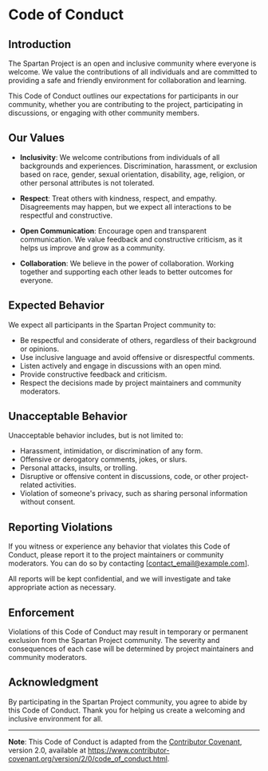 # Code of Conduct

## Introduction

The Spartan Project is an open and inclusive community where everyone is welcome. We value the contributions of all individuals and are committed to providing a safe and friendly environment for collaboration and learning.

This Code of Conduct outlines our expectations for participants in our community, whether you are contributing to the project, participating in discussions, or engaging with other community members.

## Our Values

- **Inclusivity**: We welcome contributions from individuals of all backgrounds and experiences. Discrimination, harassment, or exclusion based on race, gender, sexual orientation, disability, age, religion, or other personal attributes is not tolerated.

- **Respect**: Treat others with kindness, respect, and empathy. Disagreements may happen, but we expect all interactions to be respectful and constructive.

- **Open Communication**: Encourage open and transparent communication. We value feedback and constructive criticism, as it helps us improve and grow as a community.

- **Collaboration**: We believe in the power of collaboration. Working together and supporting each other leads to better outcomes for everyone.

## Expected Behavior

We expect all participants in the Spartan Project community to:

- Be respectful and considerate of others, regardless of their background or opinions.
- Use inclusive language and avoid offensive or disrespectful comments.
- Listen actively and engage in discussions with an open mind.
- Provide constructive feedback and criticism.
- Respect the decisions made by project maintainers and community moderators.

## Unacceptable Behavior

Unacceptable behavior includes, but is not limited to:

- Harassment, intimidation, or discrimination of any form.
- Offensive or derogatory comments, jokes, or slurs.
- Personal attacks, insults, or trolling.
- Disruptive or offensive content in discussions, code, or other project-related activities.
- Violation of someone's privacy, such as sharing personal information without consent.

## Reporting Violations

If you witness or experience any behavior that violates this Code of Conduct, please report it to the project maintainers or community moderators. You can do so by contacting [contact_email@example.com].

All reports will be kept confidential, and we will investigate and take appropriate action as necessary.

## Enforcement

Violations of this Code of Conduct may result in temporary or permanent exclusion from the Spartan Project community. The severity and consequences of each case will be determined by project maintainers and community moderators.

## Acknowledgment

By participating in the Spartan Project community, you agree to abide by this Code of Conduct. Thank you for helping us create a welcoming and inclusive environment for all.

---

**Note**: This Code of Conduct is adapted from the [Contributor Covenant](https://www.contributor-covenant.org/), version 2.0, available at https://www.contributor-covenant.org/version/2/0/code_of_conduct.html.
